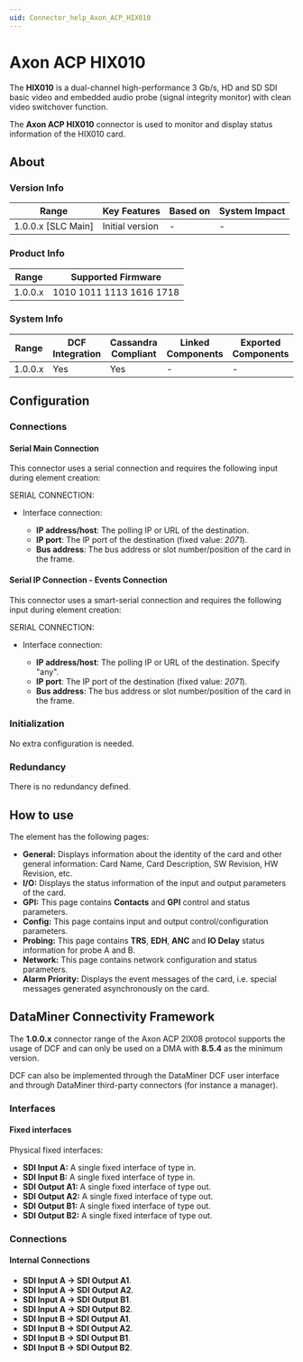 ```yaml
---
uid: Connector_help_Axon_ACP_HIX010
---
```


# Axon ACP HIX010

The **HIX010** is a dual-channel high-performance 3 Gb/s, HD and SD SDI basic video and embedded audio probe (signal integrity monitor) with clean video switchover function.

The **Axon ACP HIX010** connector is used to monitor and display status information of the HIX010 card.

## About

### Version Info

| Range                | Key Features     | Based on     | System Impact     |
|----------------------|------------------|--------------|-------------------|
| 1.0.0.x \[SLC Main\] | Initial version  | \-           | \-                |

### Product Info

| **Range** | **Supported Firmware**   |
|-----------|--------------------------|
| 1.0.0.x   | 1010 1011 1113 1616 1718 |

### System Info

| Range     | DCF Integration     | Cassandra Compliant     | Linked Components     | Exported Components     |
|-----------|---------------------|-------------------------|-----------------------|-------------------------|
| 1.0.0.x   | Yes                 | Yes                     | \-                    | \-                      |

## Configuration

### Connections

#### Serial Main Connection

This connector uses a serial connection and requires the following input during element creation:

SERIAL CONNECTION:

- Interface connection:

  - **IP address/host**: The polling IP or URL of the destination.
  - **IP port**: The IP port of the destination (fixed value: *2071*).
  - **Bus address**: The bus address or slot number/position of the card in the frame.

#### Serial IP Connection - Events Connection

This connector uses a smart-serial connection and requires the following input during element creation:

SERIAL CONNECTION:

- Interface connection:

  - **IP address/host**: The polling IP or URL of the destination. Specify "any".
  - **IP port**: The IP port of the destination (fixed value: *2071*).
  - **Bus address**: The bus address or slot number/position of the card in the frame.

### Initialization

No extra configuration is needed.

### Redundancy

There is no redundancy defined.

## How to use

The element has the following pages:

- **General:** Displays information about the identity of the card and other general information: Card Name, Card Description, SW Revision, HW Revision, etc.
- **I/O:** Displays the status information of the input and output parameters of the card.
- **GPI:** This page contains **Contacts** and **GPI** control and status parameters.
- **Config:** This page contains input and output control/configuration parameters.
- **Probing:** This page contains **TRS**, **EDH**, **ANC** and **IO Delay** status information for probe A and B.
- **Network:** This page contains network configuration and status parameters.
- **Alarm Priority:** Displays the event messages of the card, i.e. special messages generated asynchronously on the card.

## DataMiner Connectivity Framework

The **1.0.0.x** connector range of the Axon ACP 2IX08 protocol supports the usage of DCF and can only be used on a DMA with **8.5.4** as the minimum version.

DCF can also be implemented through the DataMiner DCF user interface and through DataMiner third-party connectors (for instance a manager).

### Interfaces

#### Fixed interfaces

Physical fixed interfaces:

- **SDI Input A:** A single fixed interface of type in.
- **SDI Input B:** A single fixed interface of type in.
- **SDI Output A1:** A single fixed interface of type out.
- **SDI Output A2:** A single fixed interface of type out.
- **SDI Output B1:** A single fixed interface of type out.
- **SDI Output B2:** A single fixed interface of type out.

### Connections

#### Internal Connections

- **SDI Input A -\> SDI Output A1**.
- **SDI Input A -\> SDI Output A2**.
- **SDI Input A -\> SDI Output B1**.
- **SDI Input A -\> SDI Output B2**.
- **SDI Input B -\> SDI Output A1**.
- **SDI Input B -\> SDI Output A2**.
- **SDI Input B -\> SDI Output B1**.
- **SDI Input B -\> SDI Output B2**.
